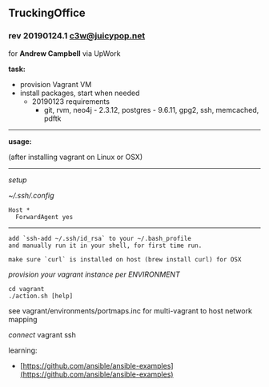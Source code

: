 ## TruckingOffice
### rev 20190124.1 [c3w@juicypop.net](mailto:c3w@juicypop.net)

for **Andrew Campbell** via UpWork

**task:**

* provision Vagrant VM
* install packages, start when needed
  * 20190123 requirements
    * git, rvm, neo4j - 2.3.12, postgres - 9.6.11, gpg2, ssh, memcached, pdftk

----
**usage:**

(after installing vagrant on Linux or OSX)

----
*setup*

*~/.ssh/.config*

    Host *
      ForwardAgent yes

** **

    add `ssh-add ~/.ssh/id_rsa` to your ~/.bash_profile
    and manually run it in your shell, for first time run.

    make sure `curl` is installed on host (brew install curl) for OSX

*provision your vagrant instance*
*per ENVIRONMENT*

    cd vagrant
    ./action.sh [help]

see vagrant/environments/portmaps.inc for multi-vagrant to host network mapping    

*connect*
    vagrant ssh

learning:

* [https://github.com/ansible/ansible-examples](https://github.com/ansible/ansible-examples)
